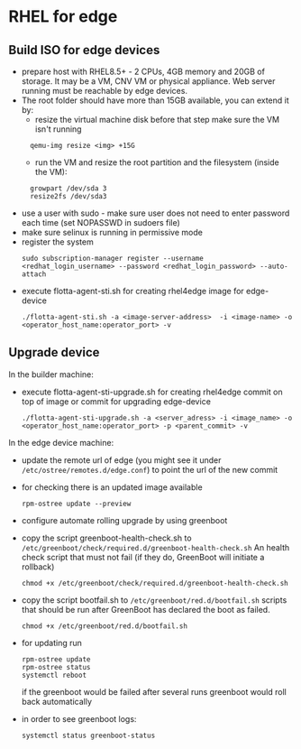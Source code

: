 # RHEL for edge
## Build ISO for edge devices
- prepare host with RHEL8.5+ - 2 CPUs, 4GB memory and 20GB of storage. It may be a VM, CNV VM or physical appliance. Web server running must be reachable by edge devices.
- The root folder should have more than 15GB available, you can extend it by:
  * resize the virtual machine disk before that step make sure the VM isn't running
   ```
     qemu-img resize <img> +15G
   ```  
  * run the VM and resize the root partition and the filesystem (inside the VM):
   ```   
     growpart /dev/sda 3
     resize2fs /dev/sda3
   ```
- use a user with sudo - make sure user does not need to enter password each time (set NOPASSWD in sudoers file)
- make sure selinux is running in permissive mode
- register the system
    ```
    sudo subscription-manager register --username <redhat_login_username> --password <redhat_login_password> --auto-attach
    ```
- execute flotta-agent-sti.sh for creating rhel4edge image for edge-device
    ```
    ./flotta-agent-sti.sh -a <image-server-address>  -i <image-name> -o <operator_host_name:operator_port> -v
    ```
 
 
## Upgrade device
In the builder machine:
- execute flotta-agent-sti-upgrade.sh for creating rhel4edge commit on top of image or commit for upgrading edge-device
    ```
    ./flotta-agent-sti-upgrade.sh -a <server_adress> -i <image_name> -o <operator_host_name:operator_port> -p <parent_commit> -v

    ```
  
In the edge device machine:
- update the remote url of edge (you might see it under `/etc/ostree/remotes.d/edge.conf`) to point the url of the new commit 
- for checking there is an updated image available 
    ``` 
    rpm-ostree update --preview
    ```
- configure automate rolling upgrade by using greenboot
  
- copy the script greenboot-health-check.sh to `/etc/greenboot/check/required.d/greenboot-health-check.sh` 
  An health check script that must not fail (if they do, GreenBoot will initiate a rollback)
  ```
  chmod +x /etc/greenboot/check/required.d/greenboot-health-check.sh
  ```
- copy the script bootfail.sh to `/etc/greenboot/red.d/bootfail.sh`
  scripts that should be run after GreenBoot has declared the boot as failed.
  ```
  chmod +x /etc/greenboot/red.d/bootfail.sh
  ```
- for updating run
    ```
    rpm-ostree update
    rpm-ostree status 
    systemctl reboot
   ```
  if the greenboot would be failed after several runs greenboot would roll back automatically 
- in order to see greenboot logs: 
   ```
  systemctl status greenboot-status
   ```
   
